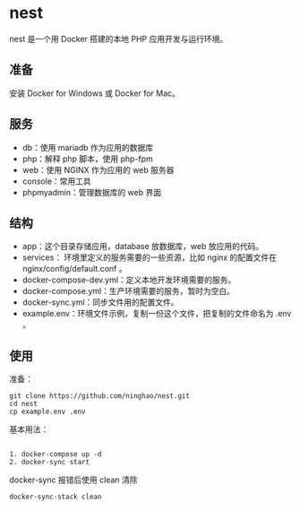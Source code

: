 # nest

nest 是一个用 Docker 搭建的本地 PHP 应用开发与运行环境。

## 准备

安装 Docker for Windows 或 Docker for Mac。

## 服务

* db：使用 mariadb 作为应用的数据库
* php：解释 php 脚本，使用 php-fpm
* web：使用 NGINX 作为应用的 web 服务器
* console：常用工具
* phpmyadmin：管理数据库的 web 界面

## 结构

* app：这个目录存储应用，database 放数据库，web 放应用的代码。
* services： 环境里定义的服务需要的一些资源，比如 nginx 的配置文件在 nginx/config/default.conf 。
* docker-compose-dev.yml：定义本地开发环境需要的服务。
* docker-compose.yml：生产环境需要的服务，暂时为空白。
* docker-sync.yml：同步文件用的配置文件。
* example.env：环境文件示例，复制一份这个文件，把复制的文件命名为 .env 。

## 使用

准备：

```
git clone https://github.com/ninghao/nest.git
cd nest
cp example.env .env
```

基本用法：

```

1. docker-compose up -d
2. docker-sync start

```

docker-sync 报错后使用 clean 清除

```
docker-sync-stack clean

```

